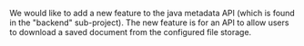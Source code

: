 We would like to add a new feature to the java metadata API (which is found in the "backend" sub-project). 
The new feature is for an API to allow users to download a saved document from the configured file storage.

